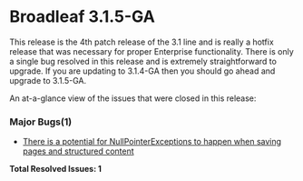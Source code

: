 # Broadleaf 3.1.5-GA

This release is the 4th patch release of the 3.1 line and is really a hotfix release that was necessary for proper Enterprise functionality. There is only a single bug resolved in this release and is extremely straightforward to upgrade. If you are updating to 3.1.4-GA then you should go ahead and upgrade to 3.1.5-GA.

An at-a-glance view of the issues that were closed in this release:
### Major Bugs(1)
- [There is a potential for NullPointerExceptions to happen when saving pages and structured content](https://github.com/BroadleafCommerce/BroadleafCommerce/issues/983)


**Total Resolved Issues: 1**
